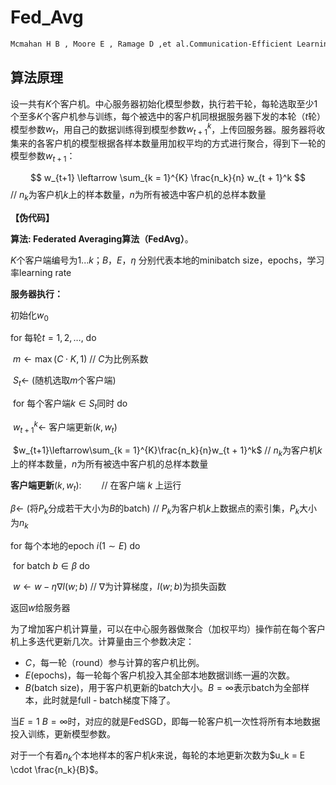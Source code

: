 # Fed_Avg

```txt
Mcmahan H B , Moore E , Ramage D ,et al.Communication-Efficient Learning of Deep Networks from Decentralized Data[J].  2016.DOI:10.48550/arXiv.1602.05629.  
```



## 算法原理



设一共有$K$个客户机。中心服务器初始化模型参数，执行若干轮，每轮选取至少1个至多$K$个客户机参与训练，每个被选中的客户机同根据服务器下发的本轮（$t$轮）模型参数$w_t$，用自己的数据训练得到模型参数$w_{t + 1}^k$，上传回服务器。服务器将收集来的各客户机的模型根据各样本数量用加权平均的方式进行聚合，得到下一轮的模型参数$w_{t + 1}$：



$$ w_{t+1} \leftarrow \sum_{k = 1}^{K} \frac{n_k}{n} w_{t + 1}^k $$ 	// $n_k$为客户机$k$上的样本数量，$n$为所有被选中客户机的总样本数量



**【伪代码】**

**算法: Federated Averaging算法（FedAvg）**。

$K$个客户端编号为$1...k$；$B$，$E$，$\eta$ 分别代表本地的minibatch size，epochs，学习率learning rate

**服务器执行：**

初始化$w_0$

for 每轮$t = 1,2,\dots$, do

​	$m \leftarrow \max(C \cdot K, 1)$ 	// $C$为比例系数

​	$S_t \leftarrow$ (随机选取$m$个客户端)

​	for 每个客户端$k \in S_t$同时 do

​		$w_{t + 1}^k \leftarrow$ 客户端更新$(k, w_t)$

​		$w_{t+1}\leftarrow\sum_{k = 1}^{K}\frac{n_k}{n}w_{t + 1}^k$  // $n_k$为客户机$k$上的样本数量，$n$为所有被选中客户机的总样本数量



**客户端更新**$(k, w_t)$: 　　// 在客户端 $k$ 上运行

$\beta \leftarrow$ (将$P_k$分成若干大小为$B$的batch) 	// $P_k$为客户机$k$上数据点的索引集，$P_k$大小为$n_k$

for 每个本地的epoch $i (1 \sim E)$ do

​	for batch $b \in \beta$ do

​	$w \leftarrow w - \eta \nabla l(w; b)$ 	// $\nabla$为计算梯度，$l(w; b)$为损失函数

返回$w$给服务器



为了增加客户机计算量，可以在中心服务器做聚合（加权平均）操作前在每个客户机上多迭代更新几次。计算量由三个参数决定：

- $C$，每一轮（round）参与计算的客户机比例。
- $E$(epochs)，每一轮每个客户机投入其全部本地数据训练一遍的次数。 
- $B$(batch size)，用于客户机更新的batch大小。$B = \infty$表示batch为全部样本，此时就是full - batch梯度下降了。

当$E = 1\ B = \infty$时，对应的就是FedSGD，即每一轮客户机一次性将所有本地数据投入训练，更新模型参数。

对于一个有着$n_k$个本地样本的客户机$k$来说，每轮的本地更新次数为$u_k = E \cdot \frac{n_k}{B}$。 



